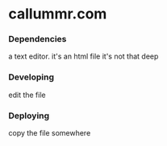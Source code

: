 # callummr.com

### Dependencies

a text editor. it's an html file it's not that deep

### Developing

edit the file

### Deploying

copy the file somewhere
